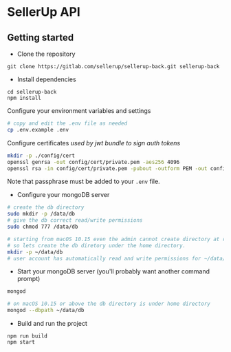 # SellerUp API

## Getting started
- Clone the repository
```
git clone https://gitlab.com/sellerup/sellerup-back.git sellerup-back
```

- Install dependencies
```
cd sellerup-back
npm install
```
Configure your environment variables and settings

```bash
# copy and edit the .env file as needed
cp .env.example .env
```

Configure certificates _used by jwt bundle to sign auth tokens_

```bash
mkdir -p ./config/cert
openssl genrsa -out config/cert/private.pem -aes256 4096
openssl rsa -in config/cert/private.pem -pubout -outform PEM -out config/cert/public.pem
```

Note that passphrase must be added to your `.env` file.

- Configure your mongoDB server
```bash
# create the db directory
sudo mkdir -p /data/db
# give the db correct read/write permissions
sudo chmod 777 /data/db

# starting from macOS 10.15 even the admin cannot create directory at root
# so lets create the db diretory under the home directory.
mkdir -p ~/data/db
# user account has automatically read and write permissions for ~/data/db.
```
- Start your mongoDB server (you'll probably want another command prompt)
```bash
mongod

# on macOS 10.15 or above the db directory is under home directory
mongod --dbpath ~/data/db
```
- Build and run the project
```
npm run build
npm start
```